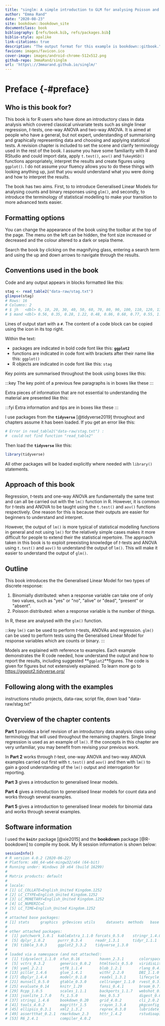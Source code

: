 ```yaml
--- 
title: "singlm: A simple introduction to GLM for analysing Poisson and Binomial responses in R"
author: "Emma Rand"
date: "2020-08-23"
site: bookdown::bookdown_site
documentclass: book
bibliography: [refs/book.bib, refs/packages.bib]
biblio-style: apalike
link-citations: true
description: "The output format for this example is bookdown::gitbook."
favicon: images/favicon.ico
cover-image: images/android-chrome-512x512.png
github-repo: 3mmaRand/singlm
url: 'https\://3mmarand.github.io/singlm/'
---
```


# Preface {-#preface}




## Who is this book for?

This book is for R users who have done an introductory class in data analysis which covered classical univariate tests such as single linear regression, *t*-tests, one-way ANOVA and two-way ANOVA. It is aimed at people who have a general, but not expert, understanding of summarising and graphically representing data and choosing and applying statistical tests. A revision chapter is included to set the scene and clarify terminology used in the rest of the book.
I assume you have some familiarity with R and RStudio and could import data, apply `t.test()`, `aov()` and `TukeyHSD()` functions appropriately, interpret the results and create figures using `ggplot()`. I do not assume your fluency allows you to do these things with looking anything up, just that you would understand what you were doing and how to interpret the results.

The book has two aims. First, to to introduce Generalised Linear Models for analysing counts and binary responses using `glm()`, and secondly, to introduce the terminology of statistical modelling to make your transition to more advanced texts easier.


## Formatting options 

You can change the appearance of the book using the toolbar at the top of the page. The menu on the left can be hidden, the font size increased or decreased and the colour altered to a dark or sepia theme.

Search the book by clicking on the magnifying glass, entering a search term and using the up and down arrows to navigate through the results.

## Conventions used in the book
Code and any output appears in blocks formatted like this:


```r
stag <- read_table2("data-raw/stag.txt")
glimpse(stag)
# Rows: 16
# Columns: 2
# $ jh   <dbl> 0, 10, 20, 30, 40, 50, 60, 70, 80, 90, 100, 110, 120, 130, 140...
# $ mand <dbl> 0.56, 0.35, 0.28, 1.22, 0.48, 0.86, 0.68, 0.77, 0.55, 1.18, 0....
```

Lines of output start with a `#`. The content of a code block can be copied using the icon in its top right.

Within the text:
- packages are indicated in bold code font like this: **`ggplot2`**
- functions are indicated in code font with brackets after their name like this: `ggplot()`
- R objects are indicated in code font like this: `stag`

Key points are summarised throughout the book using boxes like this:

:::key
The key point of a previous few paragraphs is in boxes like these
:::

Extra pieces of information that are not essential to understanding the material are presented like this:

:::fyi
Extra information and tips are in boxes like these
:::


I use packages from the **`tidyverse`** [@tidyverse2019] throughout and chapters assume it has been loaded. If you get an error like this: 


```r
# Error in read_table2("data-raw/stag.txt") : 
#  could not find function "read_table2"
```

Then load the **`tidyverse`** like this:


```r
library(tidyverse)
```


All other packages will be loaded explicitly where needed with `library()` statements. 


## Approach of this book

Regression, *t*-tests and one-way ANOVA are fundamentally the same test and can all be carried out with the `lm()` function in R. However, it is common for *t*-tests and ANOVA to be taught using the `t.test()` and `aov()` functions respectively. One reason for this is because their outputs are easier for beginners to understand and interpret. 

However, the output of `lm()` is more typical of statistical modelling functions in general and not using `lm()` for the relatively simple cases makes it more difficult for people to extend their the statistical repertoire. The approach taken in this book is to exploit preexisting knowledge of *t*-tests and ANOVA using `t.test()` and `aov()` to understand the output of `lm()`. This will make it easier to understand the output of `glm()`. 

## Outline
This book introduces the the Generalised Linear Model for two types of discrete response:

1. Binomially distributed: when a response variable can take one of only two values, such as "yes" or "no", "alive" or "dead", "present" or "absent".  
2. Poisson distributed: when a response variable is the number of things.

In R, these are analysed with the `glm()` function.

:::key
`lm()` can be used to perform *t*-tests, ANOVAs and regression. `glm()` can be used to perform tests using the Generalised Linear Model for response variables which are counts or binary.
:::

Models are explained with reference to examples. Each example demonstrates the R code needed, how understand the output and how to report the results, including suggested **`ggplot2`**figures. 
The code is given for figures but not extensively explained. To learn more go to  https://ggplot2.tidyverse.org/

## Following along with the examples
instructions rstudio projects, data-raw, script file, down load "data-raw/stag.txt"

##  Overview of the chapter contents

**Part 1** provides a brief revision of an introductory data analysis class using terminology that will used throughout the remaining chapters. Single linear regression is used as an example of `lm()`. If the concepts in this chapter are very unfamiliar, you may benefit from revising your previous work. 

In **Part 2**  works through *t*-test, one-way ANOVA and two-way ANOVA examples carried out first with `t.test()` and `aov()` and then with `lm()` to gain a good understanding of the `lm()` output and interrogation for reporting.


**Part 3** gives a introduction to generalised linear models.

**Part 4** gives a introduction to generalised linear models for count data and works through several examples.

**Part 5** gives a introduction to generalised linear models for binomial data and works through several examples.

## Software information

I used the **`knitr`** package [@xie2015] and the **bookdown** package [@R-bookdown] to compile my book. My R session information is shown below:


```r
sessionInfo()
# R version 4.0.2 (2020-06-22)
# Platform: x86_64-w64-mingw32/x64 (64-bit)
# Running under: Windows 10 x64 (build 16299)
# 
# Matrix products: default
# 
# locale:
# [1] LC_COLLATE=English_United Kingdom.1252 
# [2] LC_CTYPE=English_United Kingdom.1252   
# [3] LC_MONETARY=English_United Kingdom.1252
# [4] LC_NUMERIC=C                           
# [5] LC_TIME=English_United Kingdom.1252    
# 
# attached base packages:
# [1] stats     graphics  grDevices utils     datasets  methods   base     
# 
# other attached packages:
#  [1] patchwork_1.0.1  kableExtra_1.1.0 forcats_0.5.0    stringr_1.4.0   
#  [5] dplyr_1.0.2      purrr_0.3.4      readr_1.3.1      tidyr_1.1.1     
#  [9] tibble_3.0.3     ggplot2_3.3.2    tidyverse_1.3.0 
# 
# loaded via a namespace (and not attached):
#  [1] tidyselect_1.1.0  xfun_0.16         haven_2.3.1       colorspace_1.4-1 
#  [5] vctrs_0.3.2       generics_0.0.2    htmltools_0.5.0   viridisLite_0.3.0
#  [9] yaml_2.2.1        utf8_1.1.4        blob_1.2.1        rlang_0.4.7      
# [13] pillar_1.4.6      glue_1.4.1        withr_2.2.0       DBI_1.1.0        
# [17] dbplyr_1.4.4      modelr_0.1.8      readxl_1.3.1      lifecycle_0.2.0  
# [21] munsell_0.5.0     gtable_0.3.0      cellranger_1.1.0  rvest_0.3.6      
# [25] evaluate_0.14     knitr_1.29        fansi_0.4.1       broom_0.7.0      
# [29] Rcpp_1.0.5        scales_1.1.1      backports_1.1.7   webshot_0.5.2    
# [33] jsonlite_1.7.0    fs_1.5.0          hms_0.5.3         digest_0.6.25    
# [37] stringi_1.4.6     bookdown_0.20     grid_4.0.2        cli_2.0.2        
# [41] tools_4.0.2       magrittr_1.5      crayon_1.3.4      pkgconfig_2.0.3  
# [45] ellipsis_0.3.1    xml2_1.3.2        reprex_0.3.0      lubridate_1.7.9  
# [49] assertthat_0.2.1  rmarkdown_2.3     httr_1.4.2        rstudioapi_0.11  
# [53] R6_2.4.1          compiler_4.0.2
```

